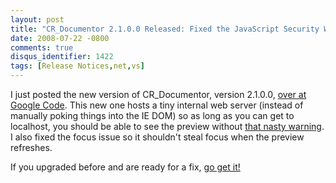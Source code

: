 ```yaml
---
layout: post
title: "CR_Documentor 2.1.0.0 Released: Fixed the JavaScript Security Warning"
date: 2008-07-22 -0800
comments: true
disqus_identifier: 1422
tags: [Release Notices,net,vs]
---
```

I just posted the new version of CR\_Documentor, version 2.1.0.0, [over
at Google Code](http://code.google.com/p/cr-documentor/). This new one
hosts a tiny internal web server (instead of manually poking things into
the IE DOM) so as long as you can get to localhost, you should be able
to see the preview without [that nasty
warning](/archive/2008/07/14/cr_documentor-known-issue-javascript-security-warning.aspx).
I also fixed the focus issue so it shouldn't steal focus when the
preview refreshes.

If you upgraded before and are ready for a fix, [go get
it!](http://code.google.com/p/cr-documentor/)


